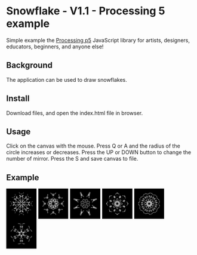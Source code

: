 # Snowflake - V1.1 - Processing 5 example

Simple example the [Processing p5](https://p5js.org/) JavaScript library for artists, designers, educators, beginners, and anyone else!

## Background

The application can be used to draw snowflakes.

## Install

Download files, and open the index.html file in browser.

## Usage

Click on the canvas with the mouse.
Press Q or A and the radius of the circle increases or decreases.
Press the UP or DOWN button to change the number of mirror.
Press the S and save canvas to file.

## Example

<img src="example_images/snowflake-01.jpg" align="left" width="16%" style="padding-right: 5px"><img src="example_images/snowflake-03.jpg" align="left" width="16%" style="padding-right: 5px"><img src="example_images/snowflake-04.jpg" align="left" width="16%" style="padding-right: 5px"><img src="example_images/snowflake-05.jpg" align="left" width="16%" style="padding-right: 5px"><img src="example_images/snowflake-06.jpg" align="left" width="16%" style="padding-right: 5px"><img src="example_images/snowflake-07.jpg" align="left" width="16%" style="padding-right: 5px">
